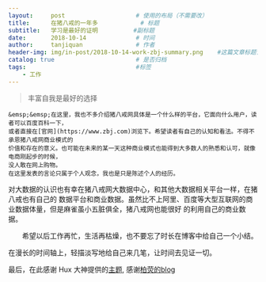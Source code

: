```yaml
---
layout:     post                    # 使用的布局（不需要改）
title:      在猪八戒的一年多            # 标题
subtitle:   学习是最好的证明          #副标题
date:       2018-10-14              # 时间
author:     tanjiquan               # 作者
header-img: img/in-post/2018-10-14-work-zbj-summary.png    #这篇文章标题背景图片
catalog: true                       # 是否归档
tags:                               #标签
    - 工作
---
```


>丰富自我是最好的选择

    &emsp;&emsp;在这里，我也不多介绍猪八戒网具体是一个什么样的平台，它面向什么用户，读者可以百度百科一下，
    或者直接在[官网](https://www.zbj.com)浏览下。希望读者有自己的认知和看法。不得不承恩猪八戒网商业模式的
    价值和存在的意义。也可能在未来的某一天这种商业模式也能得到大多数人的熟悉和认可，就像电商刚起步的时候，
    没人敢在网上购物。
    在这里发表的言论只属于个人观念，我也是只是陈述个人的经历。
   
   对大数据的认识也有幸在猪八戒网大数据中心，和其他大数据相关平台一样，在猪八戒也有自己的
数据平台和商业数据。虽然比不上阿里、百度等大型互联网的商业数据体量，但是麻雀虽小五脏俱全，猪八戒网也能很好
的利用自己的商业数据。
   

&emsp;&emsp;希望以后工作再忙，生活再枯燥，也不要忘了时长在博客中给自己一个小结。

在漫长的时间轴上，轻描淡写地给自己来几笔，让时间去见证一切。

最后，在此感谢 Hux 大神提供的[主题](https://github.com/Huxpro/huxpro.github.io), 感谢[柏荧的blog](https://www.jianshu.com/p/e68fba58f75c)